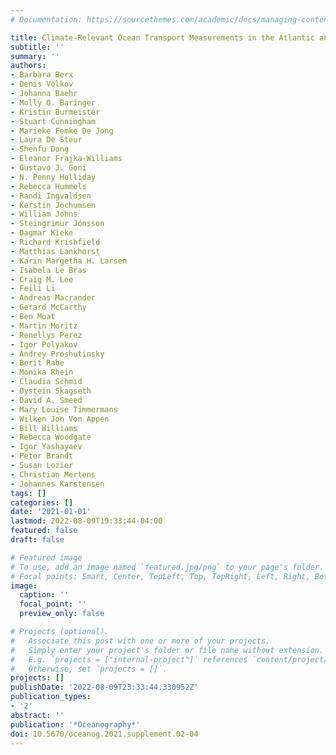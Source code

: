 ```yaml
---
# Documentation: https://sourcethemes.com/academic/docs/managing-content/

title: Climate-Relevant Ocean Transport Measurements in the Atlantic and Arctic Oceans
subtitle: ''
summary: ''
authors:
- Barbara Berx
- Denis Volkov
- Johanna Baehr
- Molly O. Baringer
- Kristin Burmeister
- Stuart Cunningham
- Marieke Femke De Jong
- Laura De Steur
- Shenfu Dong
- Eleanor Frajka-Williams
- Gustavo J. Goni
- N. Penny Holliday
- Rebecca Hummels
- Randi Ingvaldsen
- Kerstin Jochumsen
- William Johns
- Steingrimur Jónsson
- Dagmar Kieke
- Richard Krishfield
- Matthias Lankhorst
- Karin Margetha H. Larsen
- Isabela Le Bras
- Craig M. Lee
- Feili Li
- Andreas Macrander
- Gerard McCarthy
- Ben Moat
- Martin Moritz
- Renellys Perez
- Igor Polyakov
- Andrey Proshutinsky
- Berit Rabe
- Monika Rhein
- Claudia Schmid
- Øystein Skagseth
- David A. Smeed
- Mary Louise Timmermans
- Wilken Jon Von Appen
- Bill Williams
- Rebecca Woodgate
- Igor Yashayaev
- Peter Brandt
- Susan Lozier
- Christian Mertens
- Johannes Karstensen
tags: []
categories: []
date: '2021-01-01'
lastmod: 2022-08-09T19:33:44-04:00
featured: false
draft: false

# Featured image
# To use, add an image named `featured.jpg/png` to your page's folder.
# Focal points: Smart, Center, TopLeft, Top, TopRight, Left, Right, BottomLeft, Bottom, BottomRight.
image:
  caption: ''
  focal_point: ''
  preview_only: false

# Projects (optional).
#   Associate this post with one or more of your projects.
#   Simply enter your project's folder or file name without extension.
#   E.g. `projects = ["internal-project"]` references `content/project/deep-learning/index.md`.
#   Otherwise, set `projects = []`.
projects: []
publishDate: '2022-08-09T23:33:44.330952Z'
publication_types:
- '2'
abstract: ''
publication: '*Oceanography*'
doi: 10.5670/oceanog.2021.supplement.02-04
---
```

